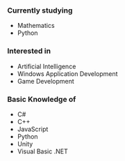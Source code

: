 ### Currently studying
 - Mathematics
 - Python

### Interested in
 - Artificial Intelligence
 - Windows Application Development
 - Game Development

### Basic Knowledge of
 - C#
 - C++
 - JavaScript
 - Python
 - Unity
 - Visual Basic .NET
